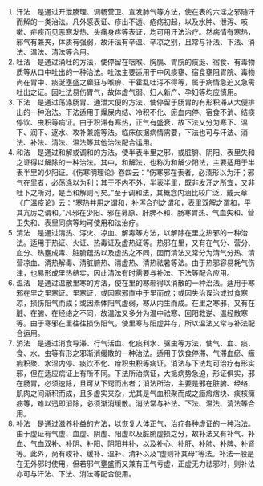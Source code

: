 1. 汗法　是通过开泄腠理、调畅营卫、宣发肺气等方法，使在表的六淫之邪随汗而解的一类治法。凡外感表证、疹出不透、疮疡初起，以及水肿、泄泻、咳嗽、疟疾而见恶寒发热、头痛身疼等表证，均可用汗法治疗。然病情有寒热，邪气有兼夹，体质有强弱，故汗法有辛温、辛凉之别，且常与补法、下法、消法、温法、清法等合用。
2. 吐法　是通过涌吐的方法，使停留在咽喉、胸膈、胃脘的痰涎、宿食、有毒物质等从口中吐出的一种治法。吐法主要适用于中风痰壅、宿食壅阻胃脘、毒物尚在胃中、痰涎壅盛之癫狂与喉痹、干霍乱吐泻不得等，属于病情急迫又急需吐出之证。因吐法易伤胃气，故体虚气弱、妇人新产、孕妇等均应慎用。
3. 下法　是通过荡涤肠胃、通泄大便的方法，使停留于肠胃的有形积滞从大便排出的一种治法。下法适用于燥屎内结、冷积不化、瘀血内停、宿食不消、结痰停饮、虫积等病证。由于积滞有寒热，正气有盛衰，故下法又分为寒下、温下、润下、逐水、攻补兼施等法。临床依据病情需要，下法也可与汗法、消法、补法、清法、温法等其他治法配合运用。
4. 和法　是通过和解或调和的方法，使半表半里之邪，或脏腑、阴阳、表里失和之证得以解除的一种治法。其中，和解法，也称为和解少阳法，主要适用于半表半里的少阳证。《伤寒明理论》卷四云：“伤寒邪在表者，必渍形以为汗；邪气在里者，必荡涤以为利；其于不内不外，半表半里，既非发汗之所宜，又非吐下之所对，是当和解则可矣。”至于调和法，其概念内涵比较广泛，戴天章《广温疫论》云：“寒热并用之谓和，补泻合剂之谓和，表里双解之谓和，平其亢厉之谓和。”凡邪在少阳、邪在募原、肝脾不和、肠寒胃热、气血失和、营卫失和、表里同病等均可使用和法治疗。
5. 清法　是通过清热、泻火、凉血、解毒等方法，以解除在里之热邪的一种治法。适用于热证、火证、热毒证及虚热证等。热邪在里，又有在气分、营分、血分、热壅成毒、脏腑蕴热以及虚热之不同，因而清法又常分为清气分热、清营凉血、清热解毒、清脏腑热、清虚热、清热祛暑等法。由于热邪容易耗气伤津，也易形成里热结实，因此清法有时需要与补法、下法等配合应用。
6. 温法　是通过温散里寒的方法，使在里的寒邪得以消散的一种治法。适用于寒邪在里之里寒证。里寒证，或因寒邪直中于里而成；或因失治误治或过食寒凉，损伤阳气而成；或因素体阳气虚弱，寒从内生而成。在里之寒邪，又有在脏、在腑、在经络之不同，故温法又多分为温中祛寒、回阳救逆、温经散寒等。由于寒邪在里往往损伤阳气，使里寒与阳虚并存，所以温法又常与补法配合运用。
7. 消法　是通过消食导滞、行气活血、化痰利水、驱虫等方法，使气、血、痰、食、水、虫等有形之邪渐消缓散的一种治法。适用于饮食停滞、气滞血瘀、癥瘕积聚、水湿内停、痰饮不化、疳积虫积等病证。消法与下法均可治疗有形实邪，但在适应病证上有所不同。下法所治病证，大抵病势急迫，形证俱实，邪在肠胃，必须速除，且可从下窍而出者；消法所治，主要是邪在脏腑、经络、肌肉之间渐积而成，且多虚实夹杂，尤其是气血积聚而成之癥瘕痞块、痰核瘰疬等，难以迅即消除，必须渐消缓散。消法常与补法、下法、温法、清法等合用。
8. 补法　是通过滋养补益的方法，以恢复人体正气，治疗各种虚证的一种治法。由于虚证有气虚、血虚、阴虚、阳虚以及脏腑虚损之分，故补法又有补气、补血、气血双补、补阴、补阳、阴阳并补，以及补心、补肝、补肺、补脾、补肾等。此外，尚有峻补、缓补、温补、清补以及“虚则补其母”等法。补法一般是在无外邪时使用，但若邪气壅盛而又兼有正气亏虚，正虚无力祛邪时，则补法亦可与汗法、下法、消法等配合使用。